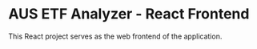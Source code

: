 # AUS ETF Analyzer - React Frontend
This React project serves as the web frontend of the application.
